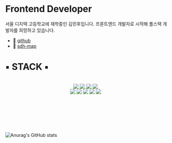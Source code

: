 # Frontend Developer

서울 디지텍 고등학교에 재학중인 김민후입니다. 프론트엔드 개발자로 시작해 풀스택 개발자를 희망하고 있습니다.

- 💙 <a href="https://github.com/minhoo03">github</a>
- 💛 <a href="http://gcy.dothome.co.kr/">sdh-map</a>


# ▪ STACK ▪

<br />

<div style="width:500px; height: 120px; margin: 0 auto;">
<div style="display:flex; justify-content:center;">
<span style="margin-right:4px"><img src="https://img.shields.io/badge/React-blue?style=flat-square&logo=React&logoColor=white"/></span>
<span style="margin-right:4px"><img src="https://img.shields.io/badge/Node.js-dagreen?style=flat-square&logo=node-dot-js&logoColor=white"/></span>
<span style="margin-right:4px"><img src="https://img.shields.io/badge/JavaScript-yellow?style=flat-square&logo=javascript&logoColor=white"/></span>
<span style="margin-right:4px"><img src="https://img.shields.io/badge/SCSS-orange?style=flat-square&logo=sass&logoColor=white"/></span>
</div>
<div style="display:flex; justify-content:center;">
<span style="margin-right:4px"><img src="https://img.shields.io/badge/Redux-purple?style=flat-square&logo=redux&logoColor=white"/></span>
<span style="margin-right:4px"><img src="https://img.shields.io/badge/firebase-yellow?style=flat-square&logo=firebase&logoColor=white"/></span>
<span style="margin-right:4px"><img src="https://img.shields.io/badge/TypeScript-blue?style=flat-square&logo=typescript&logoColor=white"/></span>
<span style="margin-right:4px"><img src="https://img.shields.io/badge/Java-red?style=flat-square&logo=java&logoColor=white"/></span>
<span style="margin-right:4px"><img src="https://img.shields.io/badge/MongoDB-green?style=flat-square&logo=mongodb&logoColor=white"/></span>
</div>
</div>
<br />



![Anurag's GitHub stats](https://github-readme-stats.vercel.app/api?username=minhoo03&&show_icons=true&theme=default)



<!--
**minhoo03/minhoo03** is a ✨ _special_ ✨ repository because its `README.md` (this file) appears on your GitHub profile.

Here are some ideas to get you started:

- 🔭 I’m currently working on ...
- 🌱 I’m currently learning ...
- 👯 I’m looking to collaborate on ...
- 🤔 I’m looking for help with ...
- 💬 Ask me about ...
- 📫 How to reach me: ...
- 😄 Pronouns: ...
- ⚡ Fun fact: ...
-->
